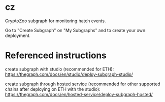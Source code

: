 # cz
CryptoZoo subgraph for monitoring hatch events.

Go to "Create Subgraph" on "My Subgraphs" and to create your own deployment.

# Referenced instructions

create subgraph with studio (recommended for ETH): https://thegraph.com/docs/en/studio/deploy-subgraph-studio/

create subgraph through hosted service (recommended for other supported chains after deploying on ETH with the studio): https://thegraph.com/docs/en/hosted-service/deploy-subgraph-hosted/